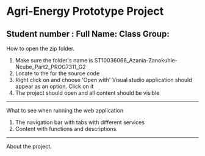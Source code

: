# Agri-Energy Prototype Project
Student number :
Full Name:
Class Group:
-----------------------------------------------------
How to open the zip folder.
  1. Make sure the folder's name is ST10036066_Azania-Zanokuhle-Ncube_Part2_PROG7311_G2
  2. Locate to the for the source code
  3. Right click on and choose 'Open with' Visual studio application should appear as an option. Click on it
  4. The project should open and all content should be visible
-----------------------------------------------------
What to see when running the web application
1. The navigation bar with tabs with different services
2. Content with functions and descriptions.
-----------------------------------------------------
About the project.
